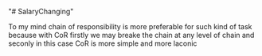 "# SalaryChanging" 

To my mind chain of responsibility is more preferable for such kind of task because with CoR firstly we may breake the chain at any level of chain and seconly in this case CoR is more simple and more laconic

